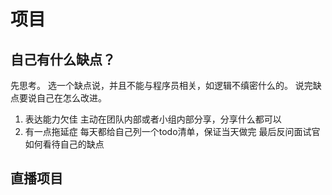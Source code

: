 # 项目

## 自己有什么缺点？
先思考。
选一个缺点说，并且不能与程序员相关，如逻辑不缜密什么的。
说完缺点要说自己在怎么改进。
1. 表达能力欠佳 主动在团队内部或者小组内部分享，分享什么都可以
2. 有一点拖延症 每天都给自己列一个todo清单，保证当天做完
最后反问面试官如何看待自己的缺点

## 直播项目